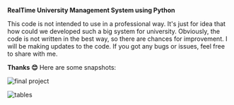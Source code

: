 **RealTime University Management System using Python**

This code is not intended to use in a professional way. It's just for idea that how could we developed such a big system for university. 
Obviously, the code is not written in the best way, so there are chances for improvement. I will be making updates to the code. 
If you got any bugs or issues, feel free to share with me. 

**Thanks 😊**
Here are some snapshots:

![final project](https://github.com/user-attachments/assets/7d44fd1c-ec28-45f9-b418-0bad6d9bf32c)


![tables](https://github.com/user-attachments/assets/e71a7ff5-64bd-4fc4-95b3-fde2a5bb5445)
